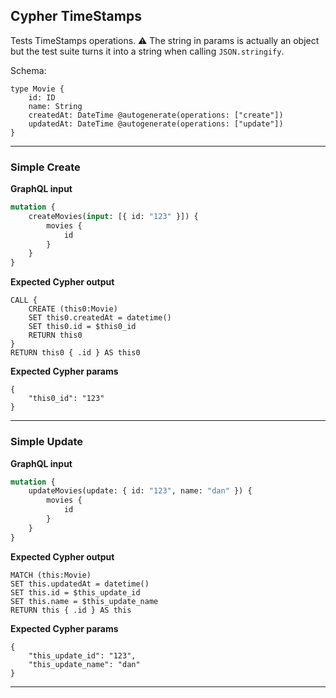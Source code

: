 ## Cypher TimeStamps

Tests TimeStamps operations. ⚠ The string in params is actually an object but the test suite turns it into a string when calling `JSON.stringify`.

Schema:

```schema
type Movie {
    id: ID
    name: String
    createdAt: DateTime @autogenerate(operations: ["create"])
    updatedAt: DateTime @autogenerate(operations: ["update"])
}
```

---

### Simple Create

**GraphQL input**

```graphql
mutation {
    createMovies(input: [{ id: "123" }]) {
        movies {
            id
        }
    }
}
```

**Expected Cypher output**

```cypher
CALL {
    CREATE (this0:Movie)
    SET this0.createdAt = datetime()
    SET this0.id = $this0_id
    RETURN this0
}
RETURN this0 { .id } AS this0
```

**Expected Cypher params**

```cypher-params
{
    "this0_id": "123"
}
```

---

### Simple Update

**GraphQL input**

```graphql
mutation {
    updateMovies(update: { id: "123", name: "dan" }) {
        movies {
            id
        }
    }
}
```

**Expected Cypher output**

```cypher
MATCH (this:Movie)
SET this.updatedAt = datetime()
SET this.id = $this_update_id
SET this.name = $this_update_name
RETURN this { .id } AS this
```

**Expected Cypher params**

```cypher-params
{
    "this_update_id": "123",
    "this_update_name": "dan"
}
```

---

